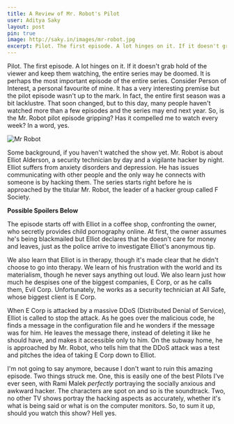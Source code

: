 ```yaml
---
title: A Review of Mr. Robot's Pilot
user: Aditya Saky
layout: post
pin: true
image: http://saky.in/images/mr-robot.jpg
excerpt: Pilot. The first episode. A lot hinges on it. If it doesn't grab hold of the viewer and keep them watching, the entire series may be doomed. It is perhaps the most important episode of the entire series.
---
```


Pilot. The first episode. A lot hinges on it. If it doesn't grab hold of the viewer and keep them watching, the entire series may be doomed. It is perhaps the most important episode of the entire series. Consider Person of Interest, a personal favourite of mine. It has a very interesting premise but the pilot episode wasn't up to the mark. In fact, the entire first season was a bit lacklustre. That soon changed, but to this day, many people haven't watched more than a few episodes and the series may end next year. So, is the Mr. Robot pilot episode gripping? Has it compelled me to watch every week? In a word, yes.

![Mr Robot](http://saky.in/images/mr-robot.jpg "Taken from Screen Rant")

Some background, if you haven't watched the show yet. Mr. Robot is about Elliot Alderson, a security technician by day and a vigilante hacker by night. Elliot suffers from anxiety disorders and depression. He has issues communicating with other people and the only way he connects with someone is by hacking them. The series starts right before he is approached by the titular Mr. Robot, the leader of a hacker group called F Society.

**Possible Spoilers Below**

The episode starts off with Elliot in a coffee shop, confronting the owner, who secretly provides child pornography online. At first, the owner assumes he's being blackmailed but Elliot declares that he doesn't care for money and leaves, just as the police arrive to investigate Elliot's anonymous tip.

We also learn that Elliot is in therapy, though it's made clear that he didn't choose to go into therapy. We learn of his frustration with the world and its materialism, though he never says anything out loud. We also learn just how much he despises one of the biggest companies, E Corp, or as he calls them, Evil Corp. Unfortunately, he works as a security technician at All Safe, whose biggest client is E Corp.

When E Corp is attacked by a massive DDoS (Distributed Denial of Service), Elliot is called to stop the attack. As he goes over the malicious code, he finds a message in the configuration file and he wonders if the message was for him. He leaves the message there, instead of deleting it like he should have, and makes it accessible only to him. On the subway home, he is approached by Mr. Robot, who tells him that the DDoS attack was a test and pitches the idea of taking E Corp down to Elliot.

I'm not going to say anymore, because I don't want to ruin this amazing episode. Two things struck me. One, this is easily one of the best Pilots I've ever seen, with Rami Malek *perfectly* portraying the socially anxious and awkward hacker. The characters are spot on and so is the soundtrack. Two, no other TV shows portray the hacking aspects as accurately, whether it's what is being said or what is on the computer monitors. So, to sum it up, should you watch this show? Hell yes.
